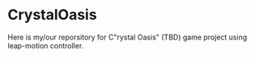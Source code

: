 # CrystalOasis
Here is my/our reporsitory for C"rystal Oasis" (TBD) game project using leap-motion controller.
